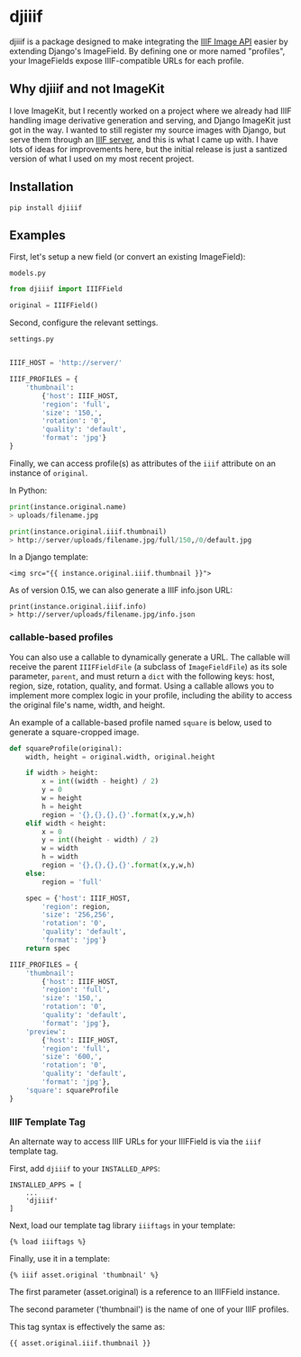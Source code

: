 # djiiif

djiiif is a package designed to make integrating the [IIIF Image API](http://iiif.io/api/image/2.1/) easier by extending Django's ImageField. By defining one or more named "profiles", your ImageFields expose IIIF-compatible URLs for each profile.

## Why djiiif and not ImageKit

I love ImageKit, but I recently worked on a project where we already had IIIF handling image derivative generation and serving, and Django ImageKit just got in the way. I wanted to still register my source images with Django, but serve them through an [IIIF server](https://github.com/loris-imageserver/loris), and this is what I came up with. I have lots of ideas for improvements here, but the initial release is just a santized version of what I used on my most recent project.

## Installation

`pip install djiiif`

## Examples

First, let's setup a new field (or convert an existing ImageField):


`models.py`
```python
from djiiif import IIIFField

original = IIIFField()
```

Second, configure the relevant settings.

`settings.py`
```python

IIIF_HOST = 'http://server/'

IIIF_PROFILES = {
    'thumbnail':
        {'host': IIIF_HOST, 
        'region': 'full', 
        'size': '150,',
        'rotation': '0',
        'quality': 'default',
        'format': 'jpg'}
}
```


Finally, we can access profile(s) as attributes of the `iiif` attribute on an instance of `original`.

In Python:

```python
print(instance.original.name)
> uploads/filename.jpg

print(instance.original.iiif.thumbnail)
> http://server/uploads/filename.jpg/full/150,/0/default.jpg
```


In a Django template:

```
<img src="{{ instance.original.iiif.thumbnail }}">
```

As of version 0.15, we can also generate a IIIF info.json URL:

```
print(instance.original.iiif.info)
> http://server/uploads/filename.jpg/info.json
```

### callable-based profiles

You can also use a callable to dynamically generate a URL. The callable will receive the parent `IIIFFieldFile` (a subclass of `ImageFieldFile`) as its sole parameter, `parent`, and must return a `dict` with the following keys: host, region, size, rotation, quality, and format. Using a callable allows you to implement more complex logic in your profile, including the ability to access the original file's name, width, and height.

An example of a callable-based profile named `square` is below, used to generate a square-cropped image.


```python
def squareProfile(original):
    width, height = original.width, original.height

    if width > height:
        x = int((width - height) / 2)
        y = 0
        w = height
        h = height
        region = '{},{},{},{}'.format(x,y,w,h)
    elif width < height:
        x = 0
        y = int((height - width) / 2)
        w = width
        h = width
        region = '{},{},{},{}'.format(x,y,w,h)
    else:
        region = 'full'

    spec = {'host': IIIF_HOST, 
        'region': region, 
        'size': '256,256',
        'rotation': '0',
        'quality': 'default',
        'format': 'jpg'}
    return spec
```

```python
IIIF_PROFILES = {
    'thumbnail':
        {'host': IIIF_HOST, 
        'region': 'full', 
        'size': '150,',
        'rotation': '0',
        'quality': 'default',
        'format': 'jpg'},
    'preview':
        {'host': IIIF_HOST, 
        'region': 'full', 
        'size': '600,',
        'rotation': '0',
        'quality': 'default',
        'format': 'jpg'},
    'square': squareProfile
}
 ```

### IIIF Template Tag

An alternate way to access IIIF URLs for your IIIFField is via the `iiif` template tag.

First, add `djiiif` to your `INSTALLED_APPS`:


```
INSTALLED_APPS = [
    ...
    'djiiif'
]
 ```


Next, load our template tag library `iiiftags` in your template:

```
{% load iiiftags %}
```

Finally, use it in a template:

```
{% iiif asset.original 'thumbnail' %}
```

The first parameter (asset.original) is a reference to an IIIFField instance.

The second parameter ('thumbnail') is the name of one of your IIIF profiles.

This tag syntax is effectively the same as:

```
{{ asset.original.iiif.thumbnail }}
```
